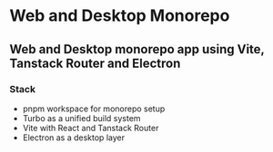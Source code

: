 # Web and Desktop Monorepo

## Web and Desktop monorepo app using Vite, Tanstack Router and Electron

### Stack

- pnpm workspace for monorepo setup
- Turbo as a unified build system
- Vite with React and Tanstack Router
- Electron as a desktop layer
